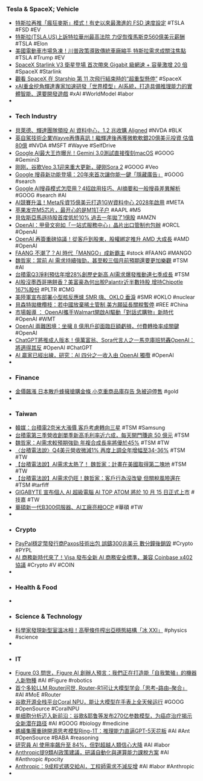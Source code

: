 ### Tesla & SpaceX; Vehicle
- [特斯拉再推「瘋狂麥斯」模式！有史以來最激進的 FSD 速度設定](https://today.line.me/tw/v3/article/60n1WZN) #TSLA #FSD #EV
- [特斯拉(TSLA.US)上訴特拉華州最高法院 力促恢復馬斯克560億美元薪酬](https://news.futunn.com/hk/post/63370578/tesla-tslaus-appeals-to-the-delaware-supreme-court-to-reinstate) #TSLA #Elon
- [美國電動車市場急凍！川普政策導致傳統車廠縮手 特斯拉需求成關注焦點](https://www.technice.com.tw/technology/autosystem/195565/) #TSLA #Trump #EV
- [SpaceX Starlink V3 衛星登場 首次帶來 Gigabit 級網速 + 容量激增 20 倍](https://unwire.hk/2025/10/16/spacex-v3-starlink-gigabit-internet/life-tech/) #SpaceX #Starlink
- [觀看 SpaceX 在 Starship 第 11 次飛行結束時的“超重型懸停”](https://www.arch-web.com.tw/综合新闻/觀看-spacex-在-starship-第-11-次飛行結束時的超重型懸停/143893/) #SpaceX
- [xAI重金挖角輝達專家加速研發「世界模型」AI系統，打造具備推理能力的實體智能、還要開發遊戲](https://www.techbang.com/posts/125955-musk-xai-ai-understand-world) #xAI #WorldModel #labor
-
- ### Tech Industry
- [貝萊德、輝達團隊領投 AI 資料中心，1.2 兆收購 Aligned](https://finance.technews.tw/2025/10/16/blackrock-nvidia-backed-group-strikes-40-billion-ai-data-center-deal/) #NVDA #BLK
- [英自駕技術企業Wayve再傳喜訊！繼輝達後再獲微軟軟銀20億美元投資 估值80億](https://news.cnyes.com/news/id/6190115) #NVDA #MSFT #Wayve #SelfDrive
- [Google AI最大王炸曝光！Gemini 3.0測試直接復刻macOS](https://news.cnyes.com/news/id/6192652) #GOOG #Gemini3
- [刚刚，谷歌Veo 3.1迎来重大更新，硬刚Sora 2](https://www.jiqizhixin.com/articles/2025-10-16-2) #GOOG #Veo
- [Google 搜尋新功能登場：20年來首次讓你能一鍵「隱藏廣告」](https://www.techbang.com/posts/125949-google-search-hide-ads-feature) #GOOG #search
- [Google AI搜尋模式怎麼用？4招啟用技巧、AI摘要和一般搜尋差異解析](https://mrmad.com.tw/google-ai-search-tips-summary-diff) #GOOG #search #AI
- [AI競賽升溫！Meta斥資15億美元打造1GW資料中心 2028年啟用](https://news.cnyes.com/news/id/6193281) #META
- [苹果发完M5芯片，最开心的是M1钉子户](https://www.jiqizhixin.com/articles/2025-10-16-5) #AAPL #M5
- [貝佐斯亞馬遜持股首度低於10% 過去一年拋了1億股](https://news.cnyes.com/news/id/6193690) #AMZN
- [OpenAI：甲骨文宛如「一站式服務中心」晶片出口管制也包辦](https://news.cnyes.com/news/id/6193355) #ORCL #OpenAI
- [OpenAI 再簽重磅協議！從客戶到股東，股權綁定推升 AMD 大成長](https://finance.technews.tw/2025/10/16/openai-signs-another-major-agreement/) #AMD #OpenAI
- [FAANG 不潮了？AI 時代「MANGO」成新霸主](https://finance.technews.tw/2025/10/16/ai-%e2%80%8b%e2%80%8bera-mango-the-new-overlord-of-us-stocks/) #stock #FAANG #MANGO
- [魏哲家：當前 AI 需求持續強勁，甚至較三個月前預期還要更加樂觀](https://finance.technews.tw/2025/10/16/current-ai-demand-is-even-more-optimistic-than-expected-three-months-ago/) #TSM #AI
- [台積電Q3淨利預估年增28%創歷史新高 AI需求爆發推動連七季成長](https://uanalyze.com.tw/articles/7389935383) #TSM
- [AI股沒墨西哥捲餅香？美富豪為何出脫Palantir近半數持股 增持Chipotle 167%股份](https://news.cnyes.com/news/id/6193418) #PLTR #CMG
- [美陸軍宣布部署小型核反應爐 SMR 嗨、OKLO 垂淚](https://finance.technews.tw/2025/10/16/nuscale-power-shares-rise-as-us-deploys-smrs/) #SMR #OKLO #nuclear
- [貝森特拋橄欖枝：若中國放棄稀土管制 美方願延長關稅暫停](https://news.cnyes.com/news/id/6193217) #REE #China
- [市場報導 ： OpenAI攜手Walmart開啟AI驅動「對話式購物」新時代](https://iknow.stpi.niar.org.tw/Post/Read.aspx?PostID=22394) #OpenAI #WMT
- [OpenAI 兩難困境：坐擁 8 億用戶卻面臨巨額虧損，付費轉換率成關鍵](https://technews.tw/2025/10/16/openais-chatgpt-is-so-popular-that-almost-no-one-will-pay-for-it/) #OpenAI
- [ChatGPT將推成人版本！億萬富翁、Sora代言人之一馬克庫班怒轟OpenAI：將適得其反](https://news.cnyes.com/news/id/6193504) #OpenAI #ChatGPT
- [AI 贏家已經出線，研究：AI 四分之一收入由 OpenAI 獨攬](https://technews.tw/2025/10/15/openai-win-the-war/) #OpenAI
-
- ### Finance
- [金價飆漲 日本散戶蜂擁搶購金條 小克重商品庫存告 急被迫停售](https://news.cnyes.com/news/id/6193392) #gold
-
- ### Taiwan
- [韓媒：台積電2奈米大漲價 客戶考慮轉向三星](https://news.cnyes.com/news/id/6193620) #TSM #Samsung
- [台積電第三季營收創單季新高毛利率近六成，每天開門賺逾 50 億元](https://finance.technews.tw/2025/10/16/tsmcs-third-quarter-revenue-hits-a-record-high-for-a-single-quarter/) #TSM
- [魏哲家：AI需求較預期強勁 年複合成長率將優於45%](https://www.msn.com/zh-tw/money/topstories/魏哲家-ai需求較預期強勁-年複合成長率將優於45/ar-AA1OzFid?ocid=finance-verthp-feeds) #TSM #TW
- [〈台積電法說〉Q4美元營收微減1% 再度上調全年增幅至34-36%](https://news.cnyes.com/news/id/6194076) #TSM #TW
- [【台積電法說】AI需求太熱了！ 魏哲家：計畫在美國取得第二塊地](https://tw.stock.yahoo.com/news/【台積電法說】ai需求太熱了！-魏哲家：計畫在美國取得第二塊地-075833723.html) #TSM #TW
- [【台積電法說】AI需求仍旺！魏哲家：客戶行為沒改變 但關稅風險還在](https://tw.stock.yahoo.com/news/【台積電法說】ai需求仍旺！魏哲家：客戶行為沒改變-但關稅風險還在-063356243.html) #TSM #tarfiff
- [GIGABYTE 宣布個人 AI 超級電腦 AI TOP ATOM 將於 10 月 15 日正式上市](https://technews.tw/2025/10/16/gigabyte-ai-top-atom/) #技嘉 #TW
- [華碩新一代B300伺服器、AI工廠亮相OCP](https://www.cio.com.tw/99811/) #華碩 #TW
-
- ### Crypto
- [PayPal穩定幣發行商Paxos技術出包 誤鑄300兆美元 數分鐘後銷毀](https://news.cnyes.com/news/id/6193391) #Crypto #PYPL
- [AI 商務新時代來了！Visa 發布全新 AI 商務安全標準，兼容 Coinbase x402 協議](https://zombit.info/visa-introduces-trusted-agent-protocol/) #Crypto #V #COIN
-
- ### Health & Food
-
- ### Science & Technology
- [科學家發現新型室溫冰相！高壓條件榨出亞穩態結構「冰 XXI」](https://technews.tw/2025/10/16/xxi-ice-new-form-phases/) #physics #science
-
- ### IT
- [Figure 03 問世，Figure AI 創辦人預言：我們正在打造能「自我繁殖」的機器人新物種](https://technews.tw/2025/10/16/figure-ai-ceo-brett-adcock-says-the-robotics-company-is-building-a-new-species/) #AI #Figure #robotics
- [首个多轮LLM Router问世, Router-R1可让大模型学会「思考–路由–聚合」](https://www.51cto.com/article/827355.html) #AI #MoE #Router
- [谷歌开源全栈平台Coral NPU，能让大模型在手表上全天候运行](https://www.jiqizhixin.com/articles/2025-10-16-8) #GOOG #OpenSource #CoralNPU
- [单细胞分析迈入新前沿：谷歌&耶鲁等发布270亿参数模型，为癌症治疗揭示全新潜在路径](https://www.jiqizhixin.com/articles/2025-10-16-11) #AI #GOOG #biology #medicine
- [螞蟻集團重磅開源思考模型Ring-1T：推理能力直逼GPT-5天花板](https://news.cnyes.com/news/id/6192651) #AI #Ant #OpenSource #BABA #reasoning
- [研究員 AI 使用率飆升至 84%，但對超越人類信心大降](https://technews.tw/2025/10/16/ai-gets-more-meh-as-you-get-to-know-it-better-researchers-discover/) #AI #labor
- [Anthropic提9類AI政策建議，研議自動化與運算能力課稅方案](https://www.ithome.com.tw/news/171706) #AI #Anthropic #pocity
- [Anthropic：9成程式碼交給AI，工程師需求不減反增](https://www.moneydj.com/funddj/ya/yp050000.djhtm?a=a42c8fe1-52b2-4d22-95a6-47f53f495b3b) #AI #labor #Anthropic
-